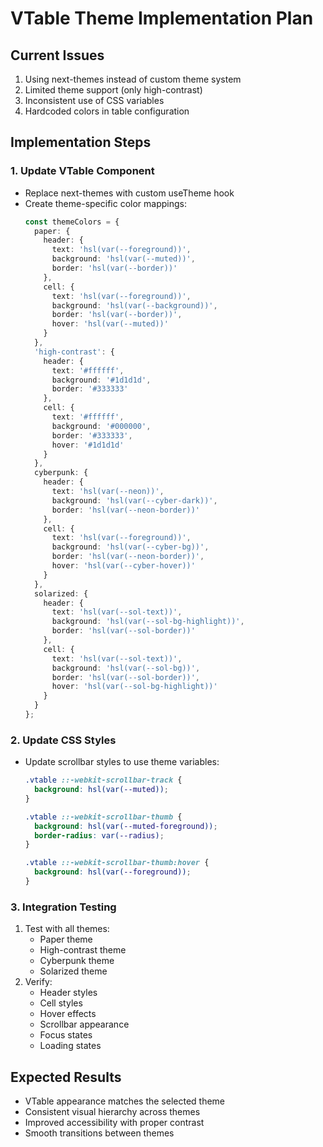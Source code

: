 # VTable Theme Implementation Plan

## Current Issues
1. Using next-themes instead of custom theme system
2. Limited theme support (only high-contrast)
3. Inconsistent use of CSS variables
4. Hardcoded colors in table configuration

## Implementation Steps

### 1. Update VTable Component
- Replace next-themes with custom useTheme hook
- Create theme-specific color mappings:
  ```typescript
  const themeColors = {
    paper: {
      header: {
        text: 'hsl(var(--foreground))',
        background: 'hsl(var(--muted))',
        border: 'hsl(var(--border))'
      },
      cell: {
        text: 'hsl(var(--foreground))',
        background: 'hsl(var(--background))',
        border: 'hsl(var(--border))',
        hover: 'hsl(var(--muted))'
      }
    },
    'high-contrast': {
      header: {
        text: '#ffffff',
        background: '#1d1d1d',
        border: '#333333'
      },
      cell: {
        text: '#ffffff',
        background: '#000000',
        border: '#333333',
        hover: '#1d1d1d'
      }
    },
    cyberpunk: {
      header: {
        text: 'hsl(var(--neon))',
        background: 'hsl(var(--cyber-dark))',
        border: 'hsl(var(--neon-border))'
      },
      cell: {
        text: 'hsl(var(--foreground))',
        background: 'hsl(var(--cyber-bg))',
        border: 'hsl(var(--neon-border))',
        hover: 'hsl(var(--cyber-hover))'
      }
    },
    solarized: {
      header: {
        text: 'hsl(var(--sol-text))',
        background: 'hsl(var(--sol-bg-highlight))',
        border: 'hsl(var(--sol-border))'
      },
      cell: {
        text: 'hsl(var(--sol-text))',
        background: 'hsl(var(--sol-bg))',
        border: 'hsl(var(--sol-border))',
        hover: 'hsl(var(--sol-bg-highlight))'
      }
    }
  };
  ```

### 2. Update CSS Styles
- Update scrollbar styles to use theme variables:
  ```css
  .vtable ::-webkit-scrollbar-track {
    background: hsl(var(--muted));
  }
  
  .vtable ::-webkit-scrollbar-thumb {
    background: hsl(var(--muted-foreground));
    border-radius: var(--radius);
  }
  
  .vtable ::-webkit-scrollbar-thumb:hover {
    background: hsl(var(--foreground));
  }
  ```

### 3. Integration Testing
1. Test with all themes:
   - Paper theme
   - High-contrast theme
   - Cyberpunk theme
   - Solarized theme
2. Verify:
   - Header styles
   - Cell styles
   - Hover effects
   - Scrollbar appearance
   - Focus states
   - Loading states

## Expected Results
- VTable appearance matches the selected theme
- Consistent visual hierarchy across themes
- Improved accessibility with proper contrast
- Smooth transitions between themes